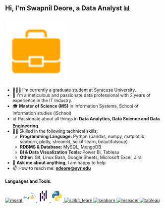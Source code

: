 <!-- Your title -->
## Hi, I'm Swapnil Deore, a Data Analyst :bar_chart:

<!-- Your badges
You can use the website to generate badges: https://shields.io/
-->
<a href="https://swapppyy.github.io/">
    <img src="https://github.com/Swapppyy/Swapppyy/blob/main/Port_icon.png" alt="My Portfolio" width="200" height="200">
</a>

<br>

<!-- Talking about you -->

<!-- Any image aligned to the right. Beware the width -->

- 👨🏽‍💻 I’m currently a graduate student at Syracuse University.
- 🧑 I'm a meticulous and passionate data professional with 2 years of experience in the IT Industry.
- 🎓 **Master of Science (MS)** in Information Systems, School of Information studies (iSchool)
- 📊 Passionate about all things in **Data Analytics, Data Science and Data Engineering**
- 💪🏽 Skilled in the following technical skills:
  * **Programming Language:** Python (pandas, numpy, matplotlib, seaborn, plotly, streamlit, scikit-learn, beautifulsoup)
  * **RDBMS & Database:** MySQL, MongoDB
  * **BI & Data Visualization Tools:** Power BI, Tableau
  * **Other:** Git, Linux Bash, Google Sheets, Microsoft Excel, Jira
- 💬 **Ask me about anything**, I am happy to help
- 📫 How to reach me: **sdeore@syr.edu**

<h4 align="left">Languages and Tools:</h4>
<p align="left"> <a href="https://www.microsoft.com/en-us/sql-server" target="_blank" rel="noreferrer"> <img src="https://www.svgrepo.com/show/303229/microsoft-sql-server-logo.svg" alt="mssql" width="40" height="40"/> </a> 
 <a href="https://www.mysql.com/" target="_blank" rel="noreferrer"> <img src="https://raw.githubusercontent.com/devicons/devicon/master/icons/mysql/mysql-original-wordmark.svg" alt="mysql" width="40" height="40"/> </a> 
 <a href="https://pandas.pydata.org/" target="_blank" rel="noreferrer"> <img src="https://raw.githubusercontent.com/devicons/devicon/2ae2a900d2f041da66e950e4d48052658d850630/icons/pandas/pandas-original.svg" alt="pandas" width="40" height="40"/> </a>
 <a href="https://www.python.org" target="_blank" rel="noreferrer"> <img src="https://raw.githubusercontent.com/devicons/devicon/master/icons/python/python-original.svg" alt="python" width="40" height="40"/> </a> 
 <a href="https://scikit-learn.org/" target="_blank" rel="noreferrer"> <img src="https://upload.wikimedia.org/wikipedia/commons/0/05/Scikit_learn_logo_small.svg" alt="scikit_learn" width="40" height="40"/> </a> 
 <a href="https://seaborn.pydata.org/" target="_blank" rel="noreferrer"> <img src="https://seaborn.pydata.org/_images/logo-mark-lightbg.svg" alt="seaborn" width="40" height="40"/> </a> 
 <a href="https://www.microsoft.com/en-us/microsoft-365/excel" target="_blank" rel="noreferrer">
  <img src="https://github.com/sempostma/office365-icons/blob/master/svg/excel.svg" alt="msexcel" width="40" height="40"/>
</a>
<a href="https://powerbi.microsoft.com/en-us/" target="_blank" rel="noreferrer">
  <img src="https://github.com/microsoft/PowerBI-Icons/blob/main/SVG/Power-BI.svg" alt="tableau" width="40" height="40"/>
</a>

 











